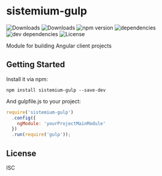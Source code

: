 # sistemium-gulp

![Downloads](https://img.shields.io/npm/dm/sistemium-gulp.svg)
![Downloads](https://img.shields.io/npm/dt/sistemium-gulp.svg)
![npm version](https://img.shields.io/npm/v/sistemium-gulp.svg)
![dependencies](https://img.shields.io/david/Sistemium/sistemium-gulp.svg)
![dev dependencies](https://img.shields.io/Sistemium/dev/Sistemium/sistemium-gulp.svg)
![License](https://img.shields.io/npm/l/sistemium-gulp.svg)

Module for building Angular client projects

## Getting Started

Install it via npm:

```shell
npm install sistemium-gulp --save-dev
```

And gulpfile.js to your project:

```javascript
require('sistemium-gulp')
  .config({
    ngModule: 'yourProjectMainModule'
  })
  .run(require('gulp'));
```

## License

ISC
